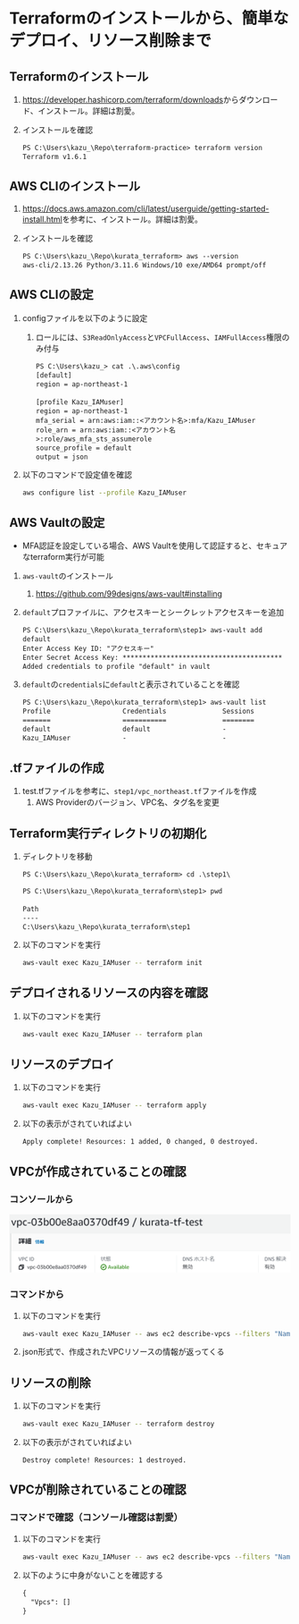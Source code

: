 # Terraformのインストールから、簡単なデプロイ、リソース削除まで

## Terraformのインストール
1. <https://developer.hashicorp.com/terraform/downloads>からダウンロード、インストール。詳細は割愛。

1. インストールを確認
    ```
    PS C:\Users\kazu_\Repo\terraform-practice> terraform version
    Terraform v1.6.1
    ```

## AWS CLIのインストール
1. <https://docs.aws.amazon.com/cli/latest/userguide/getting-started-install.html>を参考に、インストール。詳細は割愛。

1. インストールを確認
	  ```
	  PS C:\Users\kazu_\Repo\kurata_terraform> aws --version
	  aws-cli/2.13.26 Python/3.11.6 Windows/10 exe/AMD64 prompt/off
	  ```

## AWS CLIの設定
1. configファイルを以下のように設定
	1. ロールには、`S3ReadOnlyAccess`と`VPCFullAccess`、`IAMFullAccess`権限のみ付与
		  ```
		  PS C:\Users\kazu_> cat .\.aws\config
		  [default]
		  region = ap-northeast-1

		  [profile Kazu_IAMuser]
		  region = ap-northeast-1
		  mfa_serial = arn:aws:iam::<アカウント名>:mfa/Kazu_IAMuser
		  role_arn = arn:aws:iam::<アカウント名>:role/aws_mfa_sts_assumerole
		  source_profile = default
		  output = json
		  ```

1. 以下のコマンドで設定値を確認
	  ``` bash
	  aws configure list --profile Kazu_IAMuser
	  ```

## AWS Vaultの設定
- MFA認証を設定している場合、AWS Vaultを使用して認証すると、セキュアなterraform実行が可能

1. `aws-vault`のインストール
	1. <https://github.com/99designs/aws-vault#installing>

1. `default`プロファイルに、アクセスキーとシークレットアクセスキーを追加
	  ```
	  PS C:\Users\kazu_\Repo\kurata_terraform\step1> aws-vault add default
	  Enter Access Key ID: "アクセスキー"
	  Enter Secret Access Key: ****************************************
	  Added credentials to profile "default" in vault
	  ```

1. `default`の`credentials`に`default`と表示されていることを確認
	  ```
	  PS C:\Users\kazu_\Repo\kurata_terraform\step1> aws-vault list
	  Profile                  Credentials              Sessions
	  =======                  ===========              ========
	  default                  default                  -
	  Kazu_IAMuser             -                        -
	  ```

## .tfファイルの作成
1. test.tfファイルを参考に、`step1/vpc_northeast.tf`ファイルを作成
	1. AWS Providerのバージョン、VPC名、タグ名を変更

## Terraform実行ディレクトリの初期化
1. ディレクトリを移動
	  ```
	  PS C:\Users\kazu_\Repo\kurata_terraform> cd .\step1\
	  ```

	  ```
	  PS C:\Users\kazu_\Repo\kurata_terraform\step1> pwd

	  Path
	  ----
	  C:\Users\kazu_\Repo\kurata_terraform\step1
	  ```

1. 以下のコマンドを実行
	  ``` bash
	  aws-vault exec Kazu_IAMuser -- terraform init
	  ```

## デプロイされるリソースの内容を確認
1. 以下のコマンドを実行
	  ``` bash
	  aws-vault exec Kazu_IAMuser -- terraform plan
	  ```

## リソースのデプロイ
1. 以下のコマンドを実行
	  ``` bash
	  aws-vault exec Kazu_IAMuser -- terraform apply
	  ```

1. 以下の表示がされていればよい
	  ```
	  Apply complete! Resources: 1 added, 0 changed, 0 destroyed.
	  ```

## VPCが作成されていることの確認
### コンソールから
![Alt text](vpc_console-1.png)

### コマンドから
1. 以下のコマンドを実行
	  ``` bash
	  aws-vault exec Kazu_IAMuser -- aws ec2 describe-vpcs --filters "Name=tag-value,Values=kurata-tf-test"
	  ```

1. json形式で、作成されたVPCリソースの情報が返ってくる

## リソースの削除
1. 以下のコマンドを実行
	  ``` bash
	  aws-vault exec Kazu_IAMuser -- terraform destroy
	  ```

1. 以下の表示がされていればよい
	  ```
	  Destroy complete! Resources: 1 destroyed.
	  ```

## VPCが削除されていることの確認
### コマンドで確認（コンソール確認は割愛）
1. 以下のコマンドを実行
	  ``` bash
	  aws-vault exec Kazu_IAMuser -- aws ec2 describe-vpcs --filters "Name=tag-value,Values=kurata-tf-test"
	  ```

1. 以下のように中身がないことを確認する
	  ```
	  {
      	"Vpcs": []
	  }
	  ```
